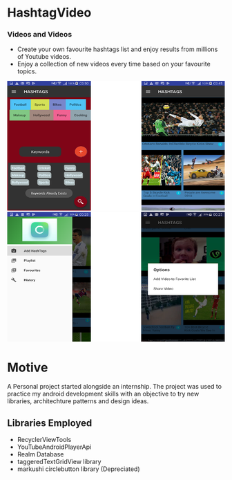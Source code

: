 # HashtagVideo

### Videos and Videos


  - Create your own favourite hashtags list and enjoy results from millions of Youtube videos.
  - Enjoy a collection of new videos every time based on your favourite topics.
  
  
<img src="app/src/main/res/drawable-v21/one.png" width="600" height="300">


<img src="app/src/main/res/drawable-v21/two.png" width="600" height="300">


# Motive
A Personal project started alongside an internship. The project was used to practice my android development skills with an objective to try new libraries, architechture patterns and design ideas.

## Libraries Employed
- RecyclerViewTools
- YouTubeAndroidPlayerApi
- Realm Database
- taggeredTextGridView library 
- markushi circlebutton library (Depreciated)
